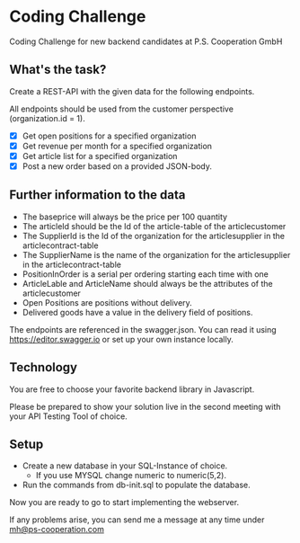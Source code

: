 # Coding Challenge

Coding Challenge for new backend candidates at P.S. Cooperation GmbH

## What's the task?

Create a REST-API with the given data for the following endpoints.

All endpoints should be used from the customer perspective (organization.id = 1).

- [x] Get open positions for a specified organization
- [x] Get revenue per month for a specified organization
- [x] Get article list for a specified organization
- [x] Post a new order based on a provided JSON-body.

## Further information to the data

- The baseprice will always be the price per 100 quantity
- The articleId should be the Id of the article-table of the articlecustomer
- The SupplierId is the Id of the organization for the articlesupplier in the articlecontract-table
- The SupplierName is the name of the organization for the articlesupplier in the articlecontract-table
- PositionInOrder is a serial per ordering starting each time with one
- ArticleLable and ArticleName should always be the attributes of the articlecustomer
- Open Positions are positions without delivery.
- Delivered goods have a value in the delivery field of positions.


The endpoints are referenced in the swagger.json. You can read it using https://editor.swagger.io or set up your own instance locally.

## Technology

You are free to choose your favorite backend library in Javascript.

Please be prepared to show your solution live in the second meeting with your API Testing Tool of choice.

## Setup

- Create a new database in your SQL-Instance of choice.
  - If you use MYSQL change numeric to numeric(5,2).
- Run the commands from db-init.sql to populate the database.

Now you are ready to go to start implementing the webserver.

If any problems arise, you can send me a message at any time under mh@ps-cooperation.com
